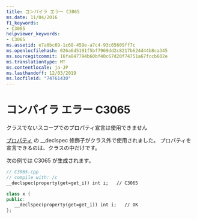 ```yaml
---
title: コンパイラ エラー C3065
ms.date: 11/04/2016
f1_keywords:
- C3065
helpviewer_keywords:
- C3065
ms.assetid: e7a0bc69-1c68-459e-a7c4-93c65609ff7c
ms.openlocfilehash: 026a6d5191f5bf7969dd2c8217b624d44b8ca345
ms.sourcegitcommit: 16fa847794b60bf40c67d20f74751a67fccb602e
ms.translationtype: MT
ms.contentlocale: ja-JP
ms.lasthandoff: 12/03/2019
ms.locfileid: "74761430"
---
```

# <a name="compiler-error-c3065"></a>コンパイラ エラー C3065

クラスでないスコープでのプロパティ宣言は使用できません

[プロパティ](../../cpp/property-cpp.md) の __declspec 修飾子がクラス外で使用されました。  プロパティを宣言できるのは、クラスの中だけです。

次の例では C3065 が生成されます。

```cpp
// C3065.cpp
// compile with: /c
__declspec(property(get=get_i)) int i;   // C3065

class x {
public:
   __declspec(property(get=get_i)) int i;   // OK
};
```
